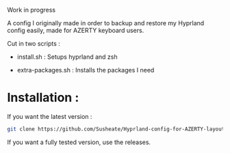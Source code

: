 Work in progress 

A config I originally made in order to backup and restore my Hyprland config easily, made for AZERTY keyboard users.

Cut in two scripts :
- install.sh :
  Setups hyprland and zsh

- extra-packages.sh :
  Installs the packages I need

# Installation :

If you want the latest version :

```bash
git clone https://github.com/Susheate/Hyprland-config-for-AZERTY-layout.git && cd Hyprland-config-for-AZERTY-layout && sh install.sh
```

If you want a fully tested version, use the releases.
